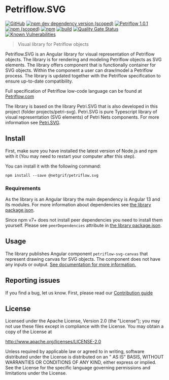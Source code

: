 # Petriflow.SVG

[![GitHub](https://img.shields.io/github/license/netgrif/petriflow.svg)](https://www.apache.org/licenses/LICENSE-2.0)
[![npm dev dependency version (scoped)](https://img.shields.io/npm/dependency-version/@netgrif/petriflow.svg/dev/typescript?label=Typescript)](https://www.typescriptlang.org/)
[![Petriflow 1.0.1](https://img.shields.io/badge/Petriflow-1.0.1-0aa8ff)](https://petriflow.com)
[![npm (scoped)](https://img.shields.io/npm/v/@netgrif/petriflow.svg)](https://www.npmjs.com/package/@netgrif/petriflow.svg)
[![npm](https://img.shields.io/npm/dt/@netgrif/petriflow.svg)](https://www.npmjs.com/package/@netgrif/petriflow.svg)
[![build](https://github.com/netgrif/petriflow.svg/actions/workflows/master-build.yml/badge.svg)](https://github.com/netgrif/petriflow.svg/actions/workflows/release-build.yml)
[![Quality Gate Status](https://sonarcloud.io/api/project_badges/measure?project=netgrif_petriflow.svg&metric=alert_status)](https://sonarcloud.io/dashboard?id=netgrif_petriflow.svg)
[![Known Vulnerabilities](https://snyk.io/test/github/netgrif/petriflow.svg/badge.svg)](https://snyk.io/test/github/netgrif/petriflow.svg)

> Visual library for Petriflow objects

Petriflow.SVG is an Angular library for visual representation of Petriflow objects. The library is for rendering and
modeling
Petriflow objects as SVG elements.
The library offers component that is functionally container for SVG objects. Within the component a user can draw/model
a Petriflow process.
The library is updated together with the Petriflow specification to ensure up-to-date compatibility.

Full specification of Petriflow low-code language can be found at [Petriflow.com](https://petriflow.com)

The library is based on the library Petri.SVG that is also developed in this project (folder projects/petri-svg).
Petri.SVG is pure Typescript library of visual representation (SVG elements) of Petri Nets components.
For more information see [Petri.SVG](projects/petri-svg).

## Install

First, make sure you have installed the latest version of Node.js and npm with it (You may need to restart your computer
after this step).

You can install it with the following command:

```shell
npm install --save @netgrif/petriflow.svg
```

### Requirements

As the library is an Angular library the main dependency is Angular 13 and its modules.
For more information about dependencies see [the library package.json](projects/petriflow-svg/package.json).

Since npm v7+ does not install peer dependencies you need to install them yourself. Please
see `peerDependencies` attribute in [the library package.json](projects/petriflow-svg/package.json).

## Usage

The library publishes Angular component `petriflow-svg-canvas` that represent drawing canvas for SVG objects.
The component does not have any inputs or
output. [See documentation for more information.](https://netgrif.github.io/petriflow.svg)

## Reporting issues

If you find a bug, let us know. First, please read
our [Contribution guide](https://github.com/netgrif/petriflow.js/blob/master/CONTRIBUTING.md)

## License

Licensed under the Apache License, Version 2.0 (the "License"); you may not use these files except in compliance with
the License. You may obtain a copy of the License at

http://www.apache.org/licenses/LICENSE-2.0

Unless required by applicable law or agreed to in writing, software distributed under the License is distributed on an "
AS IS" BASIS, WITHOUT WARRANTIES OR CONDITIONS OF ANY KIND,
either express or implied. See the License for the specific language governing permissions and limitations under the
License.
